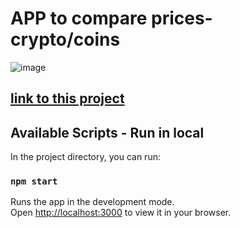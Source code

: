 <h1>APP to compare prices- crypto/coins</h1>

![image](https://user-images.githubusercontent.com/80003324/221367595-a498d9c5-f9bd-4560-abe0-c41fe3b9c047.png)

<h2><a href="https://criptomonedas-seven.vercel.app/">link to this project</a></h2> 




## Available Scripts - Run in local

In the project directory, you can run:

### `npm start`

Runs the app in the development mode.\
Open [http://localhost:3000](http://localhost:3000) to view it in your browser.


